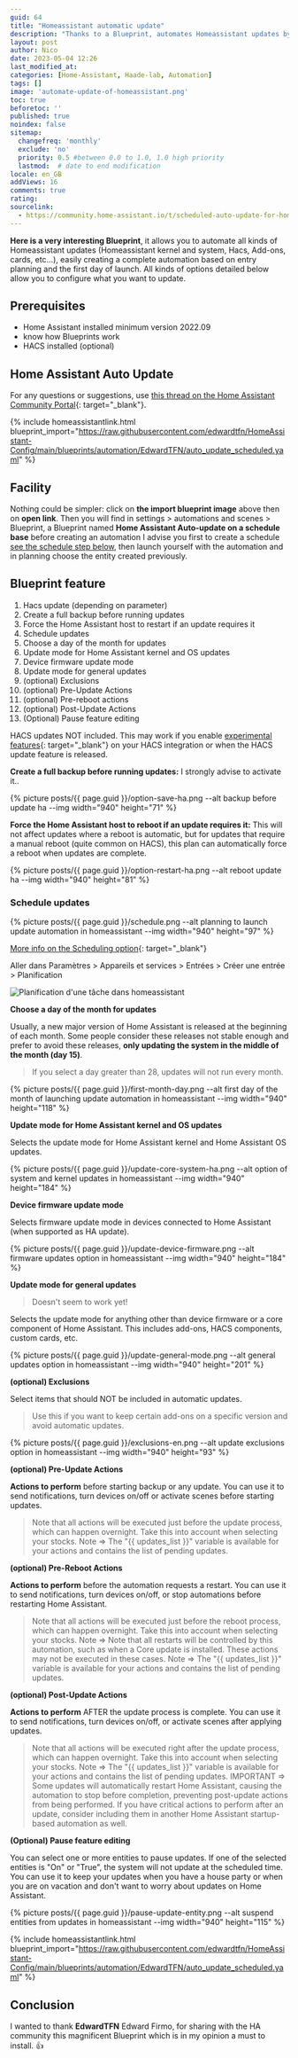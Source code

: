 ```yaml
---
guid: 64
title: "Homeassistant automatic update"
description: "Thanks to a Blueprint, automates Homeassistant updates by creating an automation, this blueprint allows you to configure other updates. This very interesting manipulation is still to be used with a few tweezers"
layout: post
author: Nico
date: 2023-05-04 12:26
last_modified_at: 
categories: [Home-Assistant, Haade-lab, Automation]
tags: []
image: 'automate-update-of-homeassistant.png'
toc: true
beforetoc: ''
published: true
noindex: false
sitemap:
  changefreq: 'monthly'
  exclude: 'no'
  priority: 0.5 #between 0.0 to 1.0, 1.0 high priority
  lastmod:  # date to end modification
locale: en_GB
addViews: 16
comments: true
rating:  
sourcelink:
  - https://community.home-assistant.io/t/scheduled-auto-update-for-home-assistant/459281
---
```


**Here is a very interesting Blueprint**, it allows you to automate all kinds of Homeassistant updates (Homeassistant kernel and system, Hacs, Add-ons, cards, etc...), easily creating a complete automation based on entry planning and the first day of launch. All kinds of options detailed below allow you to configure what you want to update.

## Prerequisites

- Home Assistant installed minimum version 2022.09
- know how Blueprints work
- HACS installed (optional)

## Home Assistant Auto Update

For any questions or suggestions, use [this thread on the Home Assistant Community Portal](https://community.home-assistant.io/t/scheduled-auto-update-for-home-assistant/459281){: target="_blank"}.

{% include homeassistantlink.html blueprint_import="https://raw.githubusercontent.com/edwardtfn/HomeAssistant-Config/main/blueprints/automation/EdwardTFN/auto_update_scheduled.yaml" %}

## Facility
Nothing could be simpler: click on **the import blueprint image** above then on **open link**. Then you will find in settings > automations and scenes > Blueprint, a Blueprint named **Home Assistant Auto-update on a schedule base** before creating an automation I advise you first to create a schedule [see the schedule step below](./automatic-update-homeassistant#schedule-updates), then launch yourself with the automation and in planning choose the entity created previously.

## Blueprint feature

1. Hacs update (depending on parameter)
2. Create a full backup before running updates
3. Force the Home Assistant host to restart if an update requires it
4. Schedule updates
5. Choose a day of the month for updates
6. Update mode for Home Assistant kernel and OS updates
7. Device firmware update mode
8. Update mode for general updates
9. (optional) Exclusions
10. (optional) Pre-Update Actions
11. (optional) Pre-reboot actions
12. (optional) Post-Update Actions
13. (Optional) Pause feature editing

HACS updates NOT included. This may work if you enable [experimental features](https://hacs.xyz/docs/configuration/options/#options){: target="_blank"} on your HACS integration or when the HACS update feature is released.

**Create a full backup before running updates:** I strongly advise to activate it..

{% picture posts/{{ page.guid }}/option-save-ha.png --alt backup before update ha --img width="940" height="71" %}

**Force the Home Assistant host to reboot if an update requires it:** This will not affect updates where a reboot is automatic, but for updates that require a manual reboot (quite common on HACS), this plan can automatically force a reboot when updates are complete.

{% picture posts/{{ page.guid }}/option-restart-ha.png --alt reboot update ha --img width="940" height="81" %}

### Schedule updates

{% picture posts/{{ page.guid }}/schedule.png --alt planning to launch update automation in homeassistant --img width="940" height="97" %}

[More info on the Scheduling option](https://www.home-assistant.io/blog/2022/09/07/release-20229/#new-helper-weekly-schedule){: target="_blank"}

Aller dans Paramètres > Appareils et services > Entrées > Créer une entrée > Planification

![Planification d'une tâche dans homeassistant](https://www.home-assistant.io/images/blog/2022-09/create_schedule.gif)

**Choose a day of the month for updates**

Usually, a new major version of Home Assistant is released at the beginning of each month. Some people consider these releases not stable enough and prefer to avoid these releases, **only updating the system in the middle of the month (day 15)**.
> If you select a day greater than 28, updates will not run every month.

{% picture posts/{{ page.guid }}/first-month-day.png --alt first day of the month of launching update automation in homeassistant --img width="940" height="118" %}

**Update mode for Home Assistant kernel and OS updates**

Selects the update mode for Home Assistant kernel and Home Assistant OS updates.

{% picture posts/{{ page.guid }}/update-core-system-ha.png --alt option of system and kernel updates in homeassistant --img width="940" height="184" %}

**Device firmware update mode**

Selects firmware update mode in devices connected to Home Assistant (when supported as HA update).

{% picture posts/{{ page.guid }}/update-device-firmware.png --alt firmware updates option in homeassistant --img width="940" height="184" %}

**Update mode for general updates**

> Doesn't seem to work yet!

Selects the update mode for anything other than device firmware or a core component of Home Assistant.
This includes add-ons, HACS components, custom cards, etc.

{% picture posts/{{ page.guid }}/update-general-mode.png --alt general updates option in homeassistant --img width="940" height="201" %}

**(optional) Exclusions**

Select items that should NOT be included in automatic updates.

> Use this if you want to keep certain add-ons on a specific version and avoid automatic updates.

{% picture posts/{{ page.guid }}/exclusions-en.png --alt update exclusions option in homeassistant --img width="940" height="93" %}

**(optional) Pre-Update Actions**

**Actions to perform** before starting backup or any update.
You can use it to send notifications, turn devices on/off or activate scenes before starting updates.

> Note that all actions will be executed just before the update process, which can happen overnight. Take this into account when selecting your stocks.
Note => The "{{ updates_list }}" variable is available for your actions and contains the list of pending updates.

**(optional) Pre-Reboot Actions**

**Actions to perform** before the automation requests a restart.
You can use it to send notifications, turn devices on/off, or stop automations before restarting Home Assistant.

> Note that all actions will be executed just before the reboot process, which can happen overnight. Take this into account when selecting your stocks.
Note => Note that all restarts will be controlled by this automation, such as when a Core update is installed. These actions may not be executed in these cases.
Note => The "{{ updates_list }}" variable is available for your actions and contains the list of pending updates.

**(optional) Post-Update Actions**

**Actions to perform** AFTER the update process is complete.
You can use it to send notifications, turn devices on/off, or activate scenes after applying updates.

> Note that all actions will be executed right after the update process, which can happen overnight. Take this into account when selecting your stocks.
Note => The "{{ updates_list }}" variable is available for your actions and contains the list of pending updates.
IMPORTANT => Some updates will automatically restart Home Assistant, causing the automation to stop before completion, preventing post-update actions from being performed. If you have critical actions to perform after an update, consider including them in another Home Assistant startup-based automation as well.

**(Optional) Pause feature editing**

You can select one or more entities to pause updates. If one of the selected entities is "On" or "True", the system will not update at the scheduled time.
You can use it to keep your updates when you have a house party or when you are on vacation and don't want to worry about updates on Home Assistant.

{% picture posts/{{ page.guid }}/pause-update-entity.png --alt suspend entities from updates in homeassistant --img width="940" height="115" %}

{% include homeassistantlink.html blueprint_import="https://raw.githubusercontent.com/edwardtfn/HomeAssistant-Config/main/blueprints/automation/EdwardTFN/auto_update_scheduled.yaml" %}

## Conclusion

I wanted to thank **EdwardTFN** Edward Firmo, for sharing with the HA community this magnificent Blueprint which is in my opinion a must to install. 👍
   



